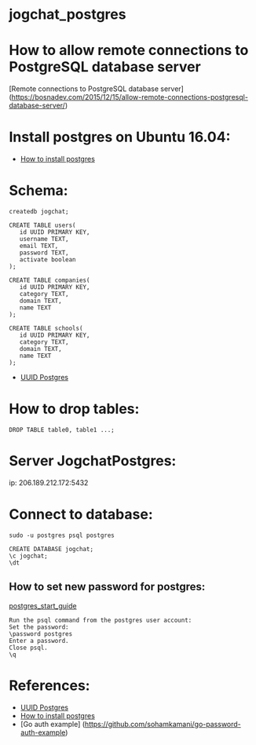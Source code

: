 # jogchat_postgres


# How to allow remote connections to PostgreSQL database server
[Remote connections to PostgreSQL database server] (https://bosnadev.com/2015/12/15/allow-remote-connections-postgresql-database-server/)


# Install postgres on Ubuntu 16.04:
* [How to install postgres](https://www.digitalocean.com/community/tutorials/how-to-install-and-use-postgresql-on-ubuntu-16-04)

# Schema:

```postgres
createdb jogchat;

CREATE TABLE users(
   id UUID PRIMARY KEY,
   username TEXT,
   email TEXT,
   password TEXT,
   activate boolean
);

CREATE TABLE companies(
   id UUID PRIMARY KEY,
   category TEXT,
   domain TEXT,
   name TEXT
);

CREATE TABLE schools(
   id UUID PRIMARY KEY,
   category TEXT,
   domain TEXT,
   name TEXT
);
```
* [UUID Postgres](https://starkandwayne.com/blog/uuid-primary-keys-in-postgresql/) 

# How to drop tables:
```
DROP TABLE table0, table1 ...;
```

# Server JogchatPostgres:
ip: 206.189.212.172:5432

# Connect to database:
```
sudo -u postgres psql postgres

CREATE DATABASE jogchat;
\c jogchat;
\dt
```

## How to set new password for postgres:
[postgres_start_guide](http://suite.opengeo.org/docs/latest/dataadmin/pgGettingStarted/firstconnect.html)
```
Run the psql command from the postgres user account:
Set the password:
\password postgres
Enter a password.
Close psql.
\q
```
# References:
* [UUID Postgres](https://starkandwayne.com/blog/uuid-primary-keys-in-postgresql/) 
* [How to install postgres](https://www.digitalocean.com/community/tutorials/how-to-install-and-use-postgresql-on-ubuntu-16-04)
* [Go auth example] (https://github.com/sohamkamani/go-password-auth-example)
